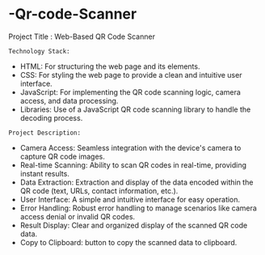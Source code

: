 # -Qr-code-Scanner
Project Title : Web-Based QR Code Scanner

    Technology Stack:
   * HTML: For structuring the web page and its elements.
   * CSS: For styling the web page to provide a clean and intuitive user interface.
   * JavaScript: For implementing the QR code scanning logic, camera access, and data processing.
   * Libraries: Use of a JavaScript QR code scanning library to handle the decoding process.

    Project Description:
   * Camera Access: Seamless integration with the device's camera to capture QR code images.
   * Real-time Scanning: Ability to scan QR codes in real-time, providing instant results.
   * Data Extraction: Extraction and display of the data encoded within the QR code (text, URLs, contact information, etc.).
   * User Interface: A simple and intuitive interface for easy operation.
   * Error Handling: Robust error handling to manage scenarios like camera access denial or invalid QR codes.
   * Result Display: Clear and organized display of the scanned QR code data.
   * Copy to Clipboard: button to copy the scanned data to clipboard.
  
